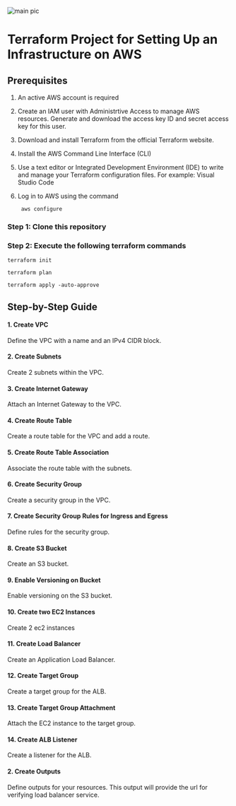![main pic](https://github.com/arifdevopstech/aws-terraform-project/assets/173038026/ad8a781a-ef84-41a7-80fd-feaaf277bc08)

# Terraform Project for Setting Up an Infrastructure on AWS

## Prerequisites

1. An active AWS account is required
2. Create an IAM user with Administrtive Access to manage AWS resources. Generate and download the access key ID and secret access key for this user.
3. Download and install Terraform from the official Terraform website.
4. Install the AWS Command Line Interface (CLI)
5. Use a text editor or Integrated Development Environment (IDE) to write and manage your Terraform configuration files. For example: Visual Studio Code
6. Log in to AWS using the command

        aws configure
   
### Step 1: Clone this repository

### Step 2: Execute the following terraform commands

    terraform init

    terraform plan

    terraform apply -auto-approve

## Step-by-Step Guide

#### 1. Create VPC
Define the VPC with a name and an IPv4 CIDR block.

#### 2. Create Subnets
Create 2 subnets within the VPC.

#### 3. Create Internet Gateway
Attach an Internet Gateway to the VPC.

#### 4. Create Route Table
Create a route table for the VPC and add a route.

#### 5. Create Route Table Association
Associate the route table with the subnets.

#### 6. Create Security Group
Create a security group in the VPC.

#### 7. Create Security Group Rules for Ingress and Egress
Define rules for the security group.

#### 8. Create S3 Bucket
Create an S3 bucket.

#### 9. Enable Versioning on Bucket
Enable versioning on the S3 bucket.

#### 10. Create two EC2 Instances
Create 2 ec2 instances

#### 11. Create Load Balancer
Create an Application Load Balancer.

#### 12. Create Target Group
Create a target group for the ALB.

#### 13. Create Target Group Attachment
Attach the EC2 instance to the target group.

#### 14. Create ALB Listener
Create a listener for the ALB.

#### 2. Create Outputs 
Define outputs for your resources. This output will provide the url for verifying load balancer service.
